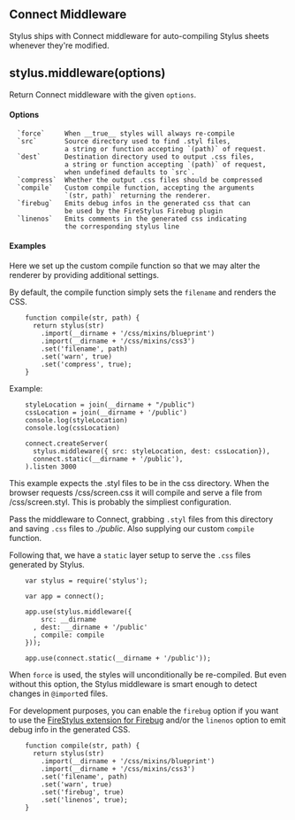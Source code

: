 
## Connect Middleware

 Stylus ships with Connect middleware for auto-compiling Stylus sheets whenever they're modified.

## stylus.middleware(options)

 Return Connect middleware with the given `options`.

#### Options

      `force`     When __true__ styles will always re-compile
      `src`       Source directory used to find .styl files,
                  a string or function accepting `(path)` of request.
      `dest`      Destination directory used to output .css files,
                  a string or function accepting `(path)` of request,
                  when undefined defaults to `src`.
      `compress`  Whether the output .css files should be compressed
      `compile`   Custom compile function, accepting the arguments
                  `(str, path)` returning the renderer.
      `firebug`   Emits debug infos in the generated css that can
                  be used by the FireStylus Firebug plugin
      `linenos`   Emits comments in the generated css indicating
                  the corresponding stylus line

#### Examples
 
 Here we set up the custom compile function so that we may
 alter the renderer by providing additional settings.
 
 By default, the compile function simply sets the `filename`
 and renders the CSS.
 
        function compile(str, path) {
          return stylus(str)
            .import(__dirname + '/css/mixins/blueprint')
            .import(__dirname + '/css/mixins/css3')
            .set('filename', path)
            .set('warn', true)
            .set('compress', true);
        }

 Example:

        styleLocation = join(__dirname + "/public")
        cssLocation = join(__dirname + '/public')
        console.log(styleLocation)
        console.log(cssLocation)

        connect.createServer(
          stylus.middleware({ src: styleLocation, dest: cssLocation}),
          connect.static(__dirname + '/public'),
        ).listen 3000

 This example expects the .styl files to be in the css directory. When the browser
 requests /css/screen.css it will compile and serve a file from /css/screen.styl.
 This is probably the simpliest configuration.

 Pass the middleware to Connect, grabbing `.styl` files from this directory
 and saving `.css` files to _./public_. Also supplying our custom `compile` function.
 
 Following that, we have a `static` layer setup to serve the `.css`
 files generated by Stylus.
 
        var stylus = require('stylus');
 
        var app = connect();

        app.use(stylus.middleware({
            src: __dirname
          , dest: __dirname + '/public'
          , compile: compile
        }));

        app.use(connect.static(__dirname + '/public'));

 When `force` is used, the styles will unconditionally be re-compiled. But even without this option, the Stylus middleware is smart enough to detect changes in `@import`ed files.

 For development purposes, you can enable the `firebug` option if you want to
 use the [FireStylus extension for Firebug](//github.com/LearnBoost/stylus/blob/master/docs/firebug.md) 
 and/or the `linenos` option to emit debug info in the generated CSS.

        function compile(str, path) {
          return stylus(str)
            .import(__dirname + '/css/mixins/blueprint')
            .import(__dirname + '/css/mixins/css3')
            .set('filename', path)
            .set('warn', true)
            .set('firebug', true)
            .set('linenos', true);
        }
